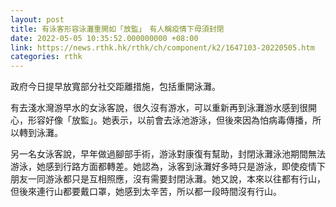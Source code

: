 ```yaml
---
layout: post
title: 有泳客形容泳灘重開如「放監」　有人稱疫情下毋須封閉
date: 2022-05-05 10:35:52.000000000 +08:00
link: https://news.rthk.hk/rthk/ch/component/k2/1647103-20220505.htm
categories: rthk
---
```


政府今日提早放寬部分社交距離措施，包括重開泳灘。

有去淺水灣游早水的女泳客說，很久沒有游水，可以重新再到泳灘游水感到很開心，形容好像「放監」。她表示，以前會去泳池游泳，但後來因為怕病毒傳播，所以轉到泳灘。

另一名女泳客說，早年做過腳部手術，游泳對康復有幫助，封閉泳灘泳池期間無法游泳，她感到行路方面都轉差。她認為，泳客到泳灘好多時只是游泳，即使疫情下朋友一同游泳都只是互相照應，沒有需要封閉泳灘。她又說，本來以往都有行山，但後來連行山都要戴口罩，她感到太辛苦，所以都一段時間沒有行山。
